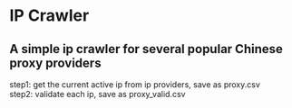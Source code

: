 # IP Crawler
## A simple ip crawler for several popular Chinese proxy providers
step1: get the current active ip from ip providers, save as proxy.csv  
step2: validate each ip, save as proxy_valid.csv  
